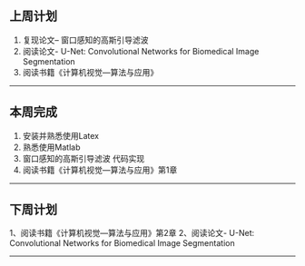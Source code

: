 ## 上周计划

1. 复现论文– 窗口感知的高斯引导滤波
2. 阅读论文- U-Net: Convolutional Networks for Biomedical Image Segmentation
3. 阅读书籍《计算机视觉—算法与应用》
***

## 本周完成

1. 安装并熟悉使用Latex
2. 熟悉使用Matlab
3. 窗口感知的高斯引导滤波 代码实现
4. 阅读书籍《计算机视觉—算法与应用》第1章
***
## 下周计划

1、阅读书籍《计算机视觉—算法与应用》第2章
2、阅读论文- U-Net: Convolutional Networks for Biomedical Image Segmentation
***